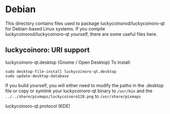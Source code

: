 
Debian
====================
This directory contains files used to package luckycoinorod/luckycoinoro-qt
for Debian-based Linux systems. If you compile luckycoinorod/luckycoinoro-qt yourself, there are some useful files here.

## luckycoinoro: URI support ##


luckycoinoro-qt.desktop  (Gnome / Open Desktop)
To install:

	sudo desktop-file-install luckycoinoro-qt.desktop
	sudo update-desktop-database

If you build yourself, you will either need to modify the paths in
the .desktop file or copy or symlink your luckycoinoro-qt binary to `/usr/bin`
and the `../../share/pixmaps/luckycoinoro128.png` to `/usr/share/pixmaps`

luckycoinoro-qt.protocol (KDE)

